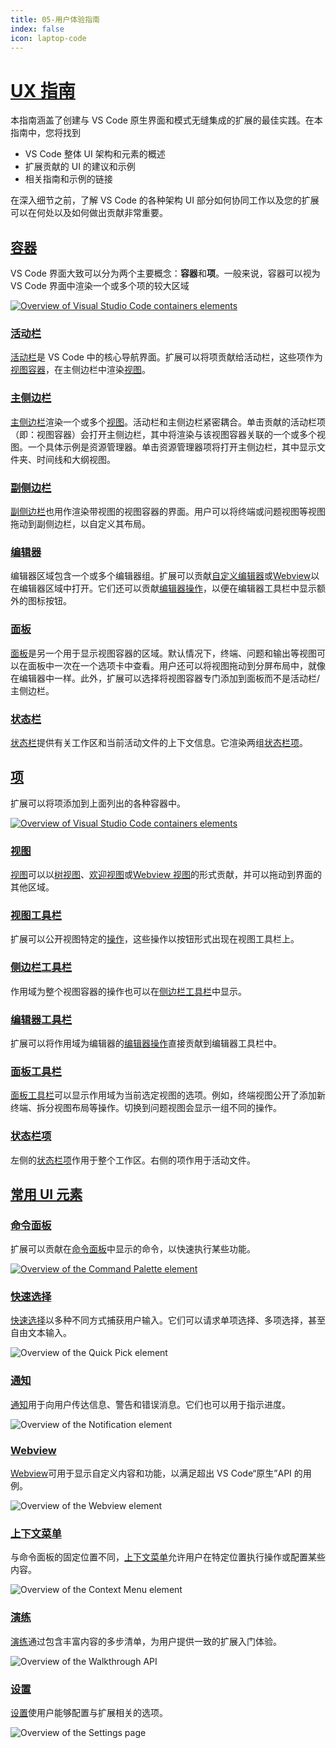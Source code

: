 ```yaml
---
title: 05-用户体验指南
index: false
icon: laptop-code
---
```


# [UX 指南](https://vscode.js.cn/api/ux-guidelines/overview)

本指南涵盖了创建与 VS Code 原生界面和模式无缝集成的扩展的最佳实践。在本指南中，您将找到

- VS Code 整体 UI 架构和元素的概述
- 扩展贡献的 UI 的建议和示例
- 相关指南和示例的链接

在深入细节之前，了解 VS Code 的各种架构 UI 部分如何协同工作以及您的扩展可以在何处以及如何做出贡献非常重要。

## [容器](https://vscode.js.cn/api/ux-guidelines/overview#containers)

VS Code 界面大致可以分为两个主要概念：**容器**和**项**。一般来说，容器可以视为 VS Code 界面中渲染一个或多个项的较大区域

[![Overview of Visual Studio Code containers elements](README/img/architecture-containers.png)](https://vscode.js.cn/assets/api/ux-guidelines/examples/architecture-containers.png)

### [活动栏](https://vscode.js.cn/api/ux-guidelines/overview#activity-bar)

[活动栏](https://vscode.js.cn/api/ux-guidelines/activity-bar)是 VS Code 中的核心导航界面。扩展可以将项贡献给活动栏，这些项作为[视图容器](https://vscode.js.cn/api/references/contribution-points#contributes.viewsContainers)，在主侧边栏中渲染[视图](https://vscode.js.cn/api/ux-guidelines/views)。

### [主侧边栏](https://vscode.js.cn/api/ux-guidelines/overview#primary-sidebar)

[主侧边栏](https://vscode.js.cn/api/ux-guidelines/sidebars#primary-sidebar)渲染一个或多个[视图](https://vscode.js.cn/api/ux-guidelines/views)。活动栏和主侧边栏紧密耦合。单击贡献的活动栏项（即：视图容器）会打开主侧边栏，其中将渲染与该视图容器关联的一个或多个视图。一个具体示例是资源管理器。单击资源管理器项将打开主侧边栏，其中显示文件夹、时间线和大纲视图。

### [副侧边栏](https://vscode.js.cn/api/ux-guidelines/overview#secondary-sidebar)

[副侧边栏](https://vscode.js.cn/api/ux-guidelines/sidebars#secondary-sidebar)也用作渲染带视图的视图容器的界面。用户可以将终端或问题视图等视图拖动到副侧边栏，以自定义其布局。

### [编辑器](https://vscode.js.cn/api/ux-guidelines/overview#editor)

编辑器区域包含一个或多个编辑器组。扩展可以贡献[自定义编辑器](https://vscode.js.cn/api/references/contribution-points#contributes.customEditors)或[Webview](https://vscode.js.cn/api/extension-guides/webview)以在编辑器区域中打开。它们还可以贡献[编辑器操作](https://vscode.js.cn/api/ux-guidelines/editor-actions)，以便在编辑器工具栏中显示额外的图标按钮。

### [面板](https://vscode.js.cn/api/ux-guidelines/overview#panel)

[面板](https://vscode.js.cn/api/ux-guidelines/panel)是另一个用于显示视图容器的区域。默认情况下，终端、问题和输出等视图可以在面板中一次在一个选项卡中查看。用户还可以将视图拖动到分屏布局中，就像在编辑器中一样。此外，扩展可以选择将视图容器专门添加到面板而不是活动栏/主侧边栏。

### [状态栏](https://vscode.js.cn/api/ux-guidelines/overview#status-bar)

[状态栏](https://vscode.js.cn/api/ux-guidelines/status-bar)提供有关工作区和当前活动文件的上下文信息。它渲染两组[状态栏项](https://vscode.js.cn/api/ux-guidelines/status-bar#status-bar-items)。

## [项](https://vscode.js.cn/api/ux-guidelines/overview#items)

扩展可以将项添加到上面列出的各种容器中。

[![Overview of Visual Studio Code containers elements](README/img/architecture-sections.png)](https://vscode.js.cn/assets/api/ux-guidelines/examples/architecture-sections.png)

### [视图](https://vscode.js.cn/api/ux-guidelines/overview#view)

[视图](https://vscode.js.cn/api/ux-guidelines/views)可以以[树视图](https://vscode.js.cn/api/ux-guidelines/views#tree-views)、[欢迎视图](https://vscode.js.cn/api/ux-guidelines/views#welcome-views)或[Webview 视图](https://vscode.js.cn/api/ux-guidelines/webviews#webview-views)的形式贡献，并可以拖动到界面的其他区域。

### [视图工具栏](https://vscode.js.cn/api/ux-guidelines/overview#view-toolbar)

扩展可以公开视图特定的[操作](https://vscode.js.cn/api/ux-guidelines/views#view-actions)，这些操作以按钮形式出现在视图工具栏上。

### [侧边栏工具栏](https://vscode.js.cn/api/ux-guidelines/overview#sidebar-toolbar)

作用域为整个视图容器的操作也可以在[侧边栏工具栏](https://vscode.js.cn/api/ux-guidelines/sidebars#sidebar-toolbars)中显示。

### [编辑器工具栏](https://vscode.js.cn/api/ux-guidelines/overview#editor-toolbar)

扩展可以将作用域为编辑器的[编辑器操作](https://vscode.js.cn/api/ux-guidelines/editor-actions)直接贡献到编辑器工具栏中。

### [面板工具栏](https://vscode.js.cn/api/ux-guidelines/overview#panel-toolbar)

[面板工具栏](https://vscode.js.cn/api/ux-guidelines/panel#panel-toolbar)可以显示作用域为当前选定视图的选项。例如，终端视图公开了添加新终端、拆分视图布局等操作。切换到问题视图会显示一组不同的操作。

### [状态栏项](https://vscode.js.cn/api/ux-guidelines/overview#status-bar-item)

左侧的[状态栏项](https://vscode.js.cn/api/ux-guidelines/status-bar#status-bar-items)作用于整个工作区。右侧的项作用于活动文件。

## [常用 UI 元素](https://vscode.js.cn/api/ux-guidelines/overview#common-ui-elements)

### [命令面板](https://vscode.js.cn/api/ux-guidelines/overview#command-palette)

扩展可以贡献在[命令面板](https://vscode.js.cn/api/ux-guidelines/command-palette)中显示的命令，以快速执行某些功能。

[![Overview of the Command Palette element](README/img/command-palette.png)](https://vscode.js.cn/assets/api/ux-guidelines/examples/command-palette.png)

### [快速选择](https://vscode.js.cn/api/ux-guidelines/overview#quick-pick)

[快速选择](https://vscode.js.cn/api/ux-guidelines/quick-picks)以多种不同方式捕获用户输入。它们可以请求单项选择、多项选择，甚至自由文本输入。

![Overview of the Quick Pick element](README/img/quick-pick.png)

### [通知](https://vscode.js.cn/api/ux-guidelines/overview#notifications)

[通知](https://vscode.js.cn/api/ux-guidelines/notifications)用于向用户传达信息、警告和错误消息。它们也可以用于指示进度。

![Overview of the Notification element](README/img/notification.png)

### [Webview](https://vscode.js.cn/api/ux-guidelines/overview#webviews)

[Webview](https://vscode.js.cn/api/ux-guidelines/webviews)可用于显示自定义内容和功能，以满足超出 VS Code“原生”API 的用例。

![Overview of the Webview element](README/img/webview.png)

### [上下文菜单](https://vscode.js.cn/api/ux-guidelines/overview#context-menus)

与命令面板的固定位置不同，[上下文菜单](https://vscode.js.cn/api/ux-guidelines/context-menus)允许用户在特定位置执行操作或配置某些内容。

![Overview of the Context Menu element](README/img/context-menu.png)

### [演练](https://vscode.js.cn/api/ux-guidelines/overview#walkthroughs)

[演练](https://vscode.js.cn/api/ux-guidelines/walkthroughs)通过包含丰富内容的多步清单，为用户提供一致的扩展入门体验。

![Overview of the Walkthrough API](README/img/walkthrough.png)

### [设置](https://vscode.js.cn/api/ux-guidelines/overview#settings)

[设置](https://vscode.js.cn/api/ux-guidelines/settings)使用户能够配置与扩展相关的选项。

![Overview of the Settings page](README/img/settings.png)

<Catalog />
